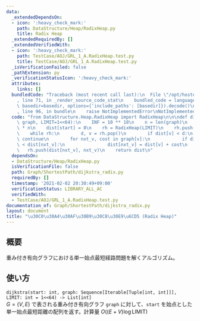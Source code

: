 ```yaml
---
data:
  _extendedDependsOn:
  - icon: ':heavy_check_mark:'
    path: DataStructure/Heap/RadixHeap.py
    title: Radix Heap
  _extendedRequiredBy: []
  _extendedVerifiedWith:
  - icon: ':heavy_check_mark:'
    path: TestCase/AOJ/GRL_1_A.RadixHeap.test.py
    title: TestCase/AOJ/GRL_1_A.RadixHeap.test.py
  _isVerificationFailed: false
  _pathExtension: py
  _verificationStatusIcon: ':heavy_check_mark:'
  attributes:
    links: []
  bundledCode: "Traceback (most recent call last):\n  File \"/opt/hostedtoolcache/Python/3.9.7/x64/lib/python3.9/site-packages/onlinejudge_verify/documentation/build.py\"\
    , line 71, in _render_source_code_stat\n    bundled_code = language.bundle(stat.path,\
    \ basedir=basedir, options={'include_paths': [basedir]}).decode()\n  File \"/opt/hostedtoolcache/Python/3.9.7/x64/lib/python3.9/site-packages/onlinejudge_verify/languages/python.py\"\
    , line 96, in bundle\n    raise NotImplementedError\nNotImplementedError\n"
  code: "from DataStructure.Heap.RadixHeap import RadixHeap\n\n\ndef dijkstra(start,\
    \ graph, LIMIT=1<<64):\n    INF = 10 ** 18\n    n = len(graph)\n    dist = [INF]\
    \ * n\n    dist[start] = 0\n    rh = RadixHeap(LIMIT)\n    rh.push(0, start)\n\
    \    while rh:\n        d, v = rh.pop()\n        if dist[v] < d:\n           \
    \ continue\n        for nxt_v, cost in graph[v]:\n            if dist[v] + cost\
    \ < dist[nxt_v]:\n                dist[nxt_v] = dist[v] + cost\n             \
    \   rh.push(dist[nxt_v], nxt_v)\n    return dist\n"
  dependsOn:
  - DataStructure/Heap/RadixHeap.py
  isVerificationFile: false
  path: Graph/ShortestPath/dijkstra_radix.py
  requiredBy: []
  timestamp: '2021-02-02 20:30:49+09:00'
  verificationStatus: LIBRARY_ALL_AC
  verifiedWith:
  - TestCase/AOJ/GRL_1_A.RadixHeap.test.py
documentation_of: Graph/ShortestPath/dijkstra_radix.py
layout: document
title: "\u30C0\u30A4\u30AF\u30B9\u30C8\u30E9\u6CD5 (Radix Heap)"
---
```


## 概要
重み付き有向グラフにおける単一始点最短経路問題を解くアルゴリズム。

## 使い方
`dijkstra(start: int, graph: Sequence[Iterable[Tuple[int, int]]], LIMIT: int = 1<<64) -> List[int]`  
$G = (V, E)$ で表される重み付き有向グラフ `graph` に対して、`start` を始点とした単一始点最短距離の配列を返す。計算量 $O((E + V)\log \mathrm{LIMIT})$